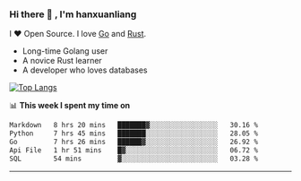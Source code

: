 ### Hi there 👋 , I'm hanxuanliang

<!--
**hanxuanliang/hanxuanliang** is a ✨ _special_ ✨ repository because its `README.md` (this file) appears on your GitHub profile.

Here are some ideas to get you started:

- 🔭 I’m currently working on ...
- 🌱 I’m currently learning ...
- 👯 I’m looking to collaborate on ...
- 🤔 I’m looking for help with ...
- 💬 Ask me about ...
- 📫 How to reach me: ...
- 😄 Pronouns: ...
- ⚡ Fun fact: ...
-->
I ❤ Open Source. I love [Go](https://golang.org) and [Rust](https://www.rust-lang.org/zh-CN/).

* Long-time Golang user
* A novice Rust learner
* A developer who loves databases

[![Top Langs](https://github-readme-stats.vercel.app/api?username=hanxuanliang&show_icons=true&count_private=true&line_height=40)](https://github.com/anuraghazra/github-readme-stats)

📊 **This week I spent my time on**
<!--START_SECTION:waka-->

```txt
Markdown   8 hrs 20 mins   ███████▓░░░░░░░░░░░░░░░░░   30.16 %
Python     7 hrs 45 mins   ███████░░░░░░░░░░░░░░░░░░   28.05 %
Go         7 hrs 26 mins   ██████▓░░░░░░░░░░░░░░░░░░   26.92 %
Api File   1 hr 51 mins    █▓░░░░░░░░░░░░░░░░░░░░░░░   06.72 %
SQL        54 mins         ▓░░░░░░░░░░░░░░░░░░░░░░░░   03.28 %
```

<!--END_SECTION:waka-->

***
